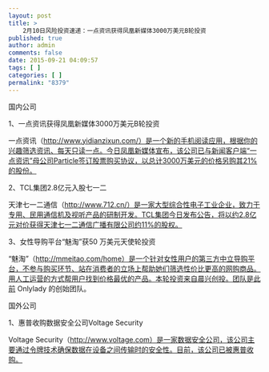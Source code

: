 ```yaml
---
layout: post
title: >
    2月10日风险投资速递：一点资讯获得凤凰新媒体3000万美元B轮投资
published: true
author: admin
comments: false
date: 2015-09-21 04:09:57
tags: [ ]
categories: [ ]
permalink: "8379"
---
```



国内公司

1、一点资讯获得凤凰新媒体3000万美元B轮投资

一点资讯（http://www.yidianzixun.com/）是一个新的手机阅读应用，根据你的兴趣筛选资讯、每天只读一点。今日凤凰新媒体宣布，该公司已与新闻客户端“一点资讯”母公司Particle签订股票购买协议，以总计3000万美元的价格另购其21%的股份。

2、TCL集团2.8亿元入股七一二

天津七一二通信（http://www.712.cn/）是一家大型综合性电子工业企业，致力于专用、民用通信机及视听产品的研制开发。TCL集团今日发布公告，将以约2.8亿元对价获得天津七一二通信广播有限公司约11%的股权。

3、女性导购平台“魅淘”获50 万美元天使轮投资

“魅淘”（http://mmeitao.com/home）是一个针对女性用户的第三方中立导购平台，不参与购买环节、站在消费者的立场上帮助她们筛选性价比更高的网购商品。用人工运营的方式帮用户找到价格最优的产品。本轮投资来自晨兴创投。团队是此前 Onlylady 的创始团队。

国外公司

1、惠普收购数据安全公司Voltage Security

Voltage Security（http://www.voltage.com）是一家数据安全公司，该公司主要通过令牌技术确保数据在设备之间传输时的安全性。目前，该公司已被惠普收购。